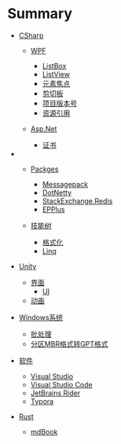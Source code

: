 # Summary 

- [CSharp](csharp/index.md)

  - [WPF](csharp/wpf/index.md)

    - [ListBox](csharp/wpf/listbox.md)
    - [ListView](csharp/wpf/listview.md)
    - [元素焦点](csharp/wpf/元素焦点.md)
    - [剪切板](csharp/wpf/剪切板.md)
    - [项目版本号](csharp/wpf/项目版本号.md)
    - [资源引用](csharp/wpf/资源引用.md)
  
  - [Asp.Net](csharp/aspnet/index.md)
    - [证书](csharp/aspnet/证书.md)
- 
  - [Packges](csharp/packges/index.md)
  
    - [Messagepack](csharp/packges/messagepack.md)
    - [DotNetty](csharp/packges/dotnetty.md)
    - [StackExchange.Redis](csharp/packges/stackexchange-redis.md)
    - [EPPlus](csharp/packges/epplus.md)
  
  - [技能树](csharp/技能树/index.md)
  
    - [格式化](csharp/技能树/format.md)
    - [Linq](csharp/技能树/linq.md)
- [Unity]()
  - [界面]()
    - [UI](unity/ui/ui.md)
  - [动画](unity/animation.md)
- [Windows系统]()

  - [批处理](windows/bat-file.md)
  - [分区MBR格式转GPT格式](windows/mbr-gpt.md)

- [软件](softs/index.md)

  - [Visual Studio](softs/visual-studio.md)
  - [Visual Studio Code](softs/visual-studio-code.md)
  - [JetBrains Rider](softs/jetbrains-rider.md)
  - [Typora](softs/typora.md)

- [Rust]()

  - [mdBook](rust/mdbook.md)
